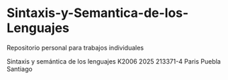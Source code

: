 # Sintaxis-y-Semantica-de-los-Lenguajes
Repositorio personal para trabajos individuales

Sintaxis y semántica de los lenguajes
K2006
2025
213371-4
Paris Puebla
Santiago

